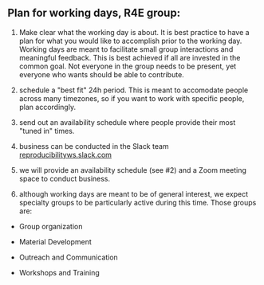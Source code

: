## Plan for working days, R4E group:  

1) Make clear what the working day is about. It is best practice to have a plan for what you would like to accomplish prior to the working day. Working days are meant to facilitate small group interactions and meaningful feedback. This is best achieved if all are invested in the common goal. Not everyone in the group needs to be present, yet everyone who wants should be able to contribute.  


2) schedule a "best fit" 24h period. This is meant to accomodate people across many timezones, so if you want to work with specific people, plan accordingly.  


3) send out an availability schedule where people provide their most "tuned in" times.  

4) business can be conducted in the Slack team [reproducibilityws.slack.com](http://reproducibilityws.slack.com)  

5) we will provide an availability schedule (see #2) and a Zoom meeting space to conduct business.  

6) although working days are meant to be of general interest, we expect specialty groups to be particularly active during this time. Those groups are:  

* Group organization  

* Material Development  

* Outreach and Communication  

* Workshops and Training  
